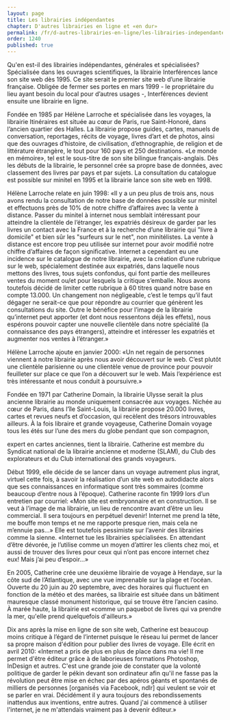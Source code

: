 ```yaml
---
layout: page
title: Les librairies indépendantes
chapter: D'autres librairies en ligne et «en dur»
permalink: /fr/d-autres-librairies-en-ligne/les-librairies-independantes/
order: 1240
published: true
---
```

<p>Qu'en est-il des librairies indépendantes, générales et spécialisées? Spécialisée dans les ouvrages scientifiques, la librairie Interférences lance son site web dès 1995. Ce site serait le premier site web d’une librairie française. Obligée de fermer ses portes en mars 1999 - le propriétaire du lieu ayant besoin du local pour d’autres usages -, Interférences devient ensuite une librairie en ligne.</p>

<p>Fondée en 1985 par Hélène Larroche et spécialisée dans les voyages, la librairie Itinéraires est située au cœur de Paris, rue Saint-Honoré, dans l’ancien quartier des Halles. La librairie propose guides, cartes, manuels de conversation, reportages, récits de voyage, livres d’art et de photos, ainsi que des ouvrages d’histoire, de civilisation, d’ethnographie, de religion et de littérature étrangère, le tout pour 160 pays et 250 destinations. «Le monde en mémoire», tel est le sous-titre de son site bilingue français-anglais. Dès les débuts de la librairie, le personnel crée sa propre base de données, avec classement des livres par pays et par sujets. La consultation du catalogue est possible sur minitel en 1995 et la librairie lance son site web en 1998.</p>

<p>Hélène Larroche relate en juin 1998: «Il y a un peu plus de trois ans, nous avons rendu la consultation de notre base de données possible sur minitel et effectuons près de 10% de notre chiffre d’affaires avec la vente à distance. Passer du minitel à internet nous semblait intéressant pour atteindre la clientèle de l’étranger, les expatriés désireux de garder par les livres un contact avec la France et à la recherche d’une librairie qui "livre à domicile" et bien sûr les "surfeurs sur le net", non minitélistes. La vente à distance est encore trop peu utilisée sur internet pour avoir modifié notre chiffre d’affaires de façon significative. Internet a cependant eu une incidence sur le catalogue de notre librairie, avec la création d’une rubrique sur le web, spécialement destinée aux expatriés, dans laquelle nous mettons des livres, tous sujets confondus, qui font partie des meilleures ventes du moment ou/et pour lesquels la critique s’emballe. Nous avons toutefois décidé de limiter cette rubrique à 60 titres quand notre base en compte 13.000. Un changement non négligeable, c’est le temps qu’il faut dégager ne serait-ce que pour répondre au courrier que génèrent les consultations du site. Outre le bénéfice pour l’image de la librairie qu’internet peut apporter (et dont nous ressentons déjà les effets), nous espérons pouvoir capter une nouvelle clientèle dans notre spécialité (la connaissance des pays étrangers), atteindre et intéresser les expatriés et augmenter nos ventes à l’étranger.»</p>

<p>Hélène Larroche ajoute en janvier 2000: «Un net regain de personnes viennent à notre librairie après nous avoir découvert sur le web. C’est plutôt une clientèle parisienne ou une clientèle venue de province pour pouvoir feuilleter sur place ce que l’on a découvert sur le web. Mais l’expérience est très intéressante et nous conduit à poursuivre.»</p>

<p>Fondée en 1971 par Catherine Domain, la librairie Ulysse serait la plus ancienne librairie au monde uniquement consacrée aux voyages. Nichée au cœur de Paris, dans l’île Saint-Louis, la librairie propose 20.000 livres, cartes et revues neufs et d’occasion, qui recèlent des trésors introuvables ailleurs. À la fois libraire et grande voyageuse, Catherine Domain voyage tous les étés sur l’une des mers du globe pendant que son compagnon,</p>

<p>expert en cartes anciennes, tient la librairie. Catherine est membre du Syndicat national de la librairie ancienne et moderne (SLAM), du Club des explorateurs et du Club international des grands voyageurs.</p>

<p>Début 1999, elle décide de se lancer dans un voyage autrement plus ingrat, virtuel cette fois, à savoir la réalisation d’un site web en autodidacte alors que ses connaissances en informatique sont très sommaires (comme beaucoup d’entre nous à l’époque). Catherine raconte fin 1999 lors d’un entretien par courriel: «Mon site est embryonnaire et en construction. Il se veut à l’image de ma librairie, un lieu de rencontre avant d’être un lieu commercial. Il sera toujours en perpétuel devenir! Internet me prend la tête, me bouffe mon temps et ne me rapporte presque rien, mais cela ne m’ennuie pas...» Elle est toutefois pessimiste sur l’avenir des librairies comme la sienne. «Internet tue les librairies spécialisées. En attendant d’être dévorée, je l’utilise comme un moyen d’attirer les clients chez moi, et aussi de trouver des livres pour ceux qui n’ont pas encore internet chez eux! Mais j’ai peu d’espoir...»</p>

<p>En 2005, Catherine crée une deuxième librairie de voyage à Hendaye, sur la côte sud de l’Atlantique, avec une vue imprenable sur la plage et l’océan. Ouverte du 20 juin au 20 septembre, avec des horaires qui fluctuent en fonction de la météo et des marées, sa librairie est située dans un bâtiment mauresque classé monument historique, qui se trouve être l’ancien casino. À marée haute, la librairie est «comme un paquebot de livres qui va prendre la mer, qu'elle prend quelquefois d'ailleurs.»</p>

<p>Dix ans après la mise en ligne de son site web, Catherine est beaucoup moins critique à l’égard de l’internet puisque le réseau lui permet de lancer sa propre maison d'édition pour publier des livres de voyage. Elle écrit en avril 2010: «Internet a pris de plus en plus de place dans ma vie! Il me permet d'être éditeur grâce à de laborieuses formations Photoshop, InDesign et autres. C'est une grande joie de constater que la volonté politique de garder le pékin devant son ordinateur afin qu'il ne fasse pas la révolution peut être mise en échec par des apéros géants et spontanés de milliers de personnes [organisés via Facebook, ndlr] qui veulent se voir et se parler en vrai. Décidément il y aura toujours des rebondissements inattendus aux inventions, entre autres. Quand j'ai commencé à utiliser l'internet, je ne m'attendais vraiment pas à devenir éditeur.»</p>